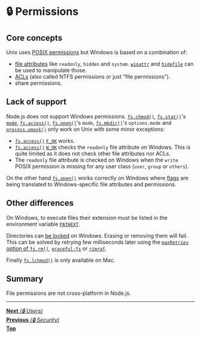 # 🔒 Permissions

## Core concepts

Unix uses [POSIX permissions](https://linux.die.net/man/1/chmod) but Windows is
based on a combination of:

- [file attributes](https://docs.microsoft.com/en-us/windows/desktop/fileio/file-attribute-constants)
  like `readonly`, `hidden` and `system`.
  [`winattr`](https://github.com/stevenvachon/winattr) and
  [`hidefile`](https://github.com/stevenvachon/hidefile) can be used to
  manipulate those.
- [ACLs](https://docs.microsoft.com/en-us/windows/desktop/secauthz/access-control-lists)
  (also called NTFS permissions or just "file permissions").
- share permissions.

## Lack of support

Node.js does not support Windows permissions.
[`fs.chmod()`](https://nodejs.org/api/fs.html#fs_fs_chmod_path_mode_callback),
[`fs.stat()`](https://nodejs.org/api/fs.html#fs_fs_stat_path_options_callback)'s
[`mode`](https://nodejs.org/api/fs.html#fs_stats_mode),
[`fs.access()`](https://nodejs.org/api/fs.html#fs_fs_access_path_mode_callback),
[`fs.open()`](https://nodejs.org/api/fs.html#fs_fs_open_path_flags_mode_callback)'s
`mode`,
[`fs.mkdir()`](https://nodejs.org/api/fs.html#fs_fs_mkdir_path_options_callback)'s
`options.mode` and
[`process.umask()`](https://nodejs.org/api/process.html#process_process_umask_mask)
only work on Unix with some minor exceptions:

- [`fs.access()`](https://nodejs.org/api/fs.html#fs_fs_access_path_mode_callback)
  [`F_OK`](https://nodejs.org/api/fs.html#fs_file_access_constants) works.
- [`fs.access()`](https://nodejs.org/api/fs.html#fs_fs_access_path_mode_callback)
  [`W_OK`](https://nodejs.org/api/fs.html#fs_file_access_constants) checks the
  `readonly` file attribute on Windows. This is quite limited as it does not
  check other file attributes nor ACLs.
- The `readonly` file attribute is checked on Windows when the `write` POSIX
  permission is missing for any user class (`user`, `group` or `others`).

On the other hand
[`fs.open()`](https://nodejs.org/api/fs.html#fs_fs_open_path_flags_mode_callback)
works correctly on Windows where
[flags](https://nodejs.org/api/fs.html#fs_file_system_flags) are being
translated to Windows-specific file attributes and permissions.

## Other differences

On Windows, to execute files their extension must be listed in the environment
variable
[`PATHEXT`](https://learn.microsoft.com/en-us/powershell/module/microsoft.powershell.core/about/about_environment_variables?view=powershell-7.4#path-information).

Directories can [be locked](https://github.com/isaacs/node-graceful-fs/pull/97)
on Windows. Erasing or removing them will fail. This can be solved by retrying
few milliseconds later using the
[`maxRetries` option of `fs.rm()`](https://nodejs.org/api/fs.html#fsrmpath-options-callback),
[`graceful-fs`](https://github.com/isaacs/node-graceful-fs) or
[`rimraf`](https://github.com/isaacs/rimraf).

Finally
[`fs.lchmod()`](https://nodejs.org/api/fs.html#fs_fs_lchmod_path_mode_callback)
is only available on Mac.

## Summary

File permissions are not cross-platform in Node.js.

<hr>

[**Next** _(🔒 Users)_](users.md)\
[**Previous** _(🔒 Security)_](README.md)\
[**Top**](README.md)
